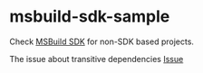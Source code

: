 # msbuild-sdk-sample
Check [MSBuild SDK](https://github.com/Microsoft/MSBuildSdks/tree/master/src/CentralPackageVersions) for non-SDK based projects.

The issue about transitive dependencies [Issue](https://github.com/NuGet/Home/issues/5602)
